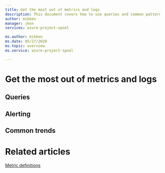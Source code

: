 ```yaml
---
title: Get the most out of metrics and logs
description: This document covers how to use queries and common patterns to ensure you get the most out of metrics and logs.
author: mikben    
manager: jken
services: azure-project-spool

ms.author: mikben
ms.date: 05/27/2020
ms.topic: overview
ms.service: azure-project-spool

---
```


# Get the most out of metrics and logs

## Queries


## Alerting


## Common trends


# Related articles
[Metric definitions](/azure-communication-metric-definitions.md)
